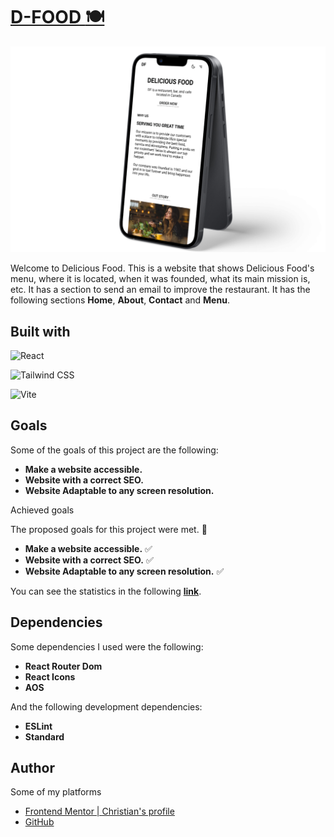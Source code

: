 # [D-FOOD :plate_with_cutlery:](https://delifoodc.netlify.app/)
![Preview D-Food](./src/assets/preview.jpg)

Welcome to Delicious Food. This is a website that shows Delicious Food's menu, where it is located, when it was founded, what its main mission is, etc. It has a section to send an email to improve the restaurant. It has the following sections **Home**, **About**, **Contact** and **Menu**.

## Built with

![**React**](https://img.shields.io/badge/REACT-0B2C4A?style=for-the-badge&logo=react&logoColor=white)

![**Tailwind CSS**](https://img.shields.io/badge/TAILWINDCSS-06B6D4?style=for-the-badge&logo=tailwindcss&logoColor=white)

![**Vite**](https://img.shields.io/badge/VITE-646CFF?style=for-the-badge&logo=vite&logoColor=white)

## Goals

Some of the goals of this project are the following:

- **Make a website accessible.**
- **Website with a correct SEO.**
- **Website Adaptable to any screen resolution.**

Achieved goals

The proposed goals for this project were met. :smiling_face_with_three_hearts:

- **Make a website accessible.** :white_check_mark:
- **Website with a correct SEO.** :white_check_mark:
- **Website Adaptable to any screen resolution.** :white_check_mark:

You can see the statistics in the following [**link**](https://pagespeed.web.dev/analysis/https-delifoodc-netlify-app/wm5zqx0azr?form_factor=mobile).

## Dependencies

Some dependencies I used were the following:

- **React Router Dom**
- **React Icons**
- **AOS**

And the following development dependencies:

- **ESLint**
- **Standard**

## Author

Some of my platforms

- [Frontend Mentor | Christian's profile](https://www.frontendmentor.io/profile/FLCHRIS)
- [GitHub](https://github.com/FLCHRIS)
